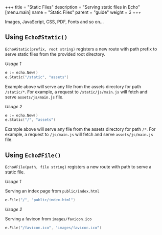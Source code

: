 +++
title = "Static Files"
description = "Serving static files in Echo"
[menu.main]
  name = "Static Files"
  parent = "guide"
  weight = 3
+++

Images, JavaScript, CSS, PDF, Fonts and so on...

## Using `Echo#Static()`

`Echo#Static(prefix, root string)` registers a new route with path prefix to serve
static files from the provided root directory.

*Usage 1*

```go
e := echo.New()
e.Static("/static", "assets")
```

Example above will serve any file from the assets directory for path `/static/*`. For example,
a request to `/static/js/main.js` will fetch and serve `assets/js/main.js` file.

*Usage 2*

```go
e := echo.New()
e.Static("/", "assets")
```

Example above will serve any file from the assets directory for path `/*`. For example,
a request to `/js/main.js` will fetch and serve `assets/js/main.js` file.

## Using `Echo#File()`

`Echo#File(path, file string)` registers a new route with path to serve a static
file.

*Usage 1*

Serving an index page from `public/index.html`

```go
e.File("/", "public/index.html")
```

*Usage 2*

Serving a favicon from `images/favicon.ico`

```go
e.File("/favicon.ico", "images/favicon.ico")
```
